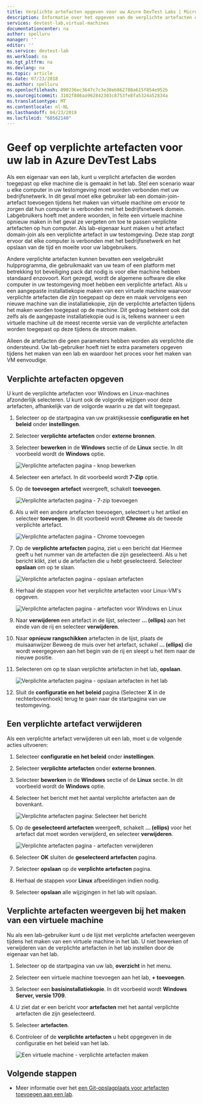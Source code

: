 ```yaml
---
title: Verplichte artefacten opgeven voor uw Azure DevTest Labs | Microsoft Docs
description: Informatie over het opgeven van de verplichte artefacten die nodig hebt geïnstalleerd voordat u een gebruiker geselecteerde artefacten installeert op virtuele machines (VM's) in het lab.
services: devtest-lab,virtual-machines
documentationcenter: na
author: spelluru
manager: ''
editor: ''
ms.service: devtest-lab
ms.workload: na
ms.tgt_pltfrm: na
ms.devlang: na
ms.topic: article
ms.date: 07/23/2018
ms.author: spelluru
ms.openlocfilehash: 090236ec3647c7c3e38eb862780a615f854e952b
ms.sourcegitcommit: 3102f886aa962842303c8753fe8fa5324a52834a
ms.translationtype: MT
ms.contentlocale: nl-NL
ms.lasthandoff: 04/23/2019
ms.locfileid: "60562140"
---
```

# <a name="specify-mandatory-artifacts-for-your-lab-in-azure-devtest-labs"></a>Geef op verplichte artefacten voor uw lab in Azure DevTest Labs
Als een eigenaar van een lab, kunt u verplicht artefacten die worden toegepast op elke machine die is gemaakt in het lab. Stel een scenario waar u elke computer in uw testomgeving moet worden verbonden met uw bedrijfsnetwerk. In dit geval moet elke gebruiker lab een domain-join-artefact toevoegen tijdens het maken van virtuele machine om ervoor te zorgen dat hun computer is verbonden met het bedrijfsnetwerk domein. Labgebruikers hoeft met andere woorden, in feite een virtuele machine opnieuw maken in het geval ze vergeten om toe te passen verplichte artefacten op hun computer. Als lab-eigenaar kunt maken u het artefact domain-join als een verplichte artefact in uw testomgeving. Deze stap zorgt ervoor dat elke computer is verbonden met het bedrijfsnetwerk en het opslaan van de tijd en moeite voor uw labgebruikers.
 
Andere verplichte artefacten kunnen bevatten een veelgebruikt hulpprogramma, die gebruikmaakt van uw team of een platform met betrekking tot beveiliging pack dat nodig is voor elke machine hebben standaard enzovoort. Kort gezegd, wordt de algemene software die elke computer in uw testomgeving moet hebben een verplichte artefact. Als u een aangepaste installatiekopie maken van een virtuele machine waarvoor verplichte artefacten die zijn toegepast op deze en maak vervolgens een nieuwe machine van die installatiekopie, zijn de verplichte artefacten tijdens het maken worden toegepast op de machine. Dit gedrag betekent ook dat zelfs als de aangepaste installatiekopie oud is is, telkens wanneer u een virtuele machine uit de meest recente versie van de verplichte artefacten worden toegepast op deze tijdens de stroom maken. 
 
Alleen de artefacten die geen parameters hebben worden als verplichte die ondersteund. Uw lab-gebruiker hoeft niet te extra parameters opgeven tijdens het maken van een lab en waardoor het proces voor het maken van VM eenvoudige. 

## <a name="specify-mandatory-artifacts"></a>Verplichte artefacten opgeven
U kunt de verplichte artefacten voor Windows en Linux-machines afzonderlijk selecteren. U kunt ook de volgorde wijzigen voor deze artefacten, afhankelijk van de volgorde waarin u ze dat wilt toegepast. 

1. Selecteer op de startpagina van uw praktijksessie **configuratie en het beleid** onder **instellingen**. 
3. Selecteer **verplichte artefacten** onder **externe bronnen**. 
4. Selecteer **bewerken** in de **Windows** sectie of de **Linux** sectie. In dit voorbeeld wordt de **Windows** optie. 

    ![Verplichte artefacten pagina - knop bewerken](media/devtest-lab-mandatory-artifacts/mandatory-artifacts-edit-button.png)
4. Selecteer een artefact. In dit voorbeeld wordt **7-Zip** optie. 
5. Op de **toevoegen artefact** weergeeft, schakelt **toevoegen**. 

    ![Verplichte artefacten pagina - 7-zip toevoegen](media/devtest-lab-mandatory-artifacts/add-seven-zip.png)
6. Als u wilt een andere artefacten toevoegen, selecteert u het artikel en selecteer **toevoegen**. In dit voorbeeld wordt **Chrome** als de tweede verplichte artefact.

    ![Verplichte artefacten pagina - Chrome toevoegen](media/devtest-lab-mandatory-artifacts/add-chrome.png)
7. Op de **verplichte artefacten** pagina, ziet u een bericht dat Hiermee geeft u het nummer van de artefacten die zijn geselecteerd. Als u het bericht klikt, ziet u de artefacten die u hebt geselecteerd. Selecteer **opslaan** om op te slaan. 

    ![Verplichte artefacten pagina - opslaan artefacten](media/devtest-lab-mandatory-artifacts/save-artifacts.png)
8. Herhaal de stappen voor het verplichte artefacten voor Linux-VM's opgeven. 
    
    ![Verplichte artefacten pagina - artefacten voor Windows en Linux](media/devtest-lab-mandatory-artifacts/windows-linux-artifacts.png)
9. Naar **verwijderen** een artefact in de lijst, selecteer **... (ellips)**  aan het einde van de rij en selecteer **verwijderen**. 
10. Naar **opnieuw rangschikken** artefacten in de lijst, plaats de muisaanwijzer Beweeg de muis over het artefact, schakel **... (ellips)**  die wordt weergegeven aan het begin van de rij en sleept u het item naar de nieuwe positie. 
11. Selecteren om op te slaan verplichte artefacten in het lab, **opslaan**. 

    ![Verplichte artefacten pagina - opslaan artefacten in het lab](media/devtest-lab-mandatory-artifacts/save-to-lab.png)
12. Sluit de **configuratie en het beleid** pagina (Selecteer **X** in de rechterbovenhoek) terug te gaan naar de startpagina van uw testomgeving.  

## <a name="delete-a-mandatory-artifact"></a>Een verplichte artefact verwijderen
Als een verplichte artefact verwijderen uit een lab, moet u de volgende acties uitvoeren: 

1. Selecteer **configuratie en het beleid** onder **instellingen**. 
2. Selecteer **verplichte artefacten** onder **externe bronnen**. 
3. Selecteer **bewerken** in de **Windows** sectie of de **Linux** sectie. In dit voorbeeld wordt de **Windows** optie. 
4. Selecteer het bericht met het aantal verplichte artefacten aan de bovenkant. 

    ![Verplichte artefacten pagina: Selecteer het bericht](media/devtest-lab-mandatory-artifacts/select-message-artifacts.png)
5. Op de **geselecteerd artefacten** weergeeft, schakelt **... (ellips)**  voor het artefact dat moet worden verwijderd, en selecteer **verwijderen**. 
    
    ![Verplichte artefacten pagina - artefacten verwijderen](media/devtest-lab-mandatory-artifacts/remove-artifact.png)
6. Selecteer **OK** sluiten de **geselecteerd artefacten** pagina. 
7. Selecteer **opslaan** op de **verplichte artefacten** pagina.
8. Herhaal de stappen voor **Linux** afbeeldingen indien nodig. 
9. Selecteer **opslaan** alle wijzigingen in het lab wilt opslaan. 

## <a name="view-mandatory-artifacts-when-creating-a-vm"></a>Verplichte artefacten weergeven bij het maken van een virtuele machine
Nu als een lab-gebruiker kunt u de lijst met verplichte artefacten weergeven tijdens het maken van een virtuele machine in het lab. U niet bewerken of verwijderen van de verplichte artefacten in het lab instellen door de eigenaar van het lab.

1. Selecteer op de startpagina van uw lab, **overzicht** in het menu.
2. Selecteer een virtuele machine toevoegen aan het lab, **+ toevoegen**. 
3. Selecteer een **basisinstallatiekopie**. In dit voorbeeld wordt **Windows Server, versie 1709**.
4. U ziet dat er een bericht voor **artefacten** met het aantal verplichte artefacten die zijn geselecteerd. 
5. Selecteer **artefacten**. 
6. Controleer of de **verplichte artefacten** u hebt opgegeven in de configuratie en het beleid van het lab. 

    ![Een virtuele machine - verplichte artefacten maken](media/devtest-lab-mandatory-artifacts/create-vm-artifacts.png)

## <a name="next-steps"></a>Volgende stappen
* Meer informatie over het [een Git-opslagplaats voor artefacten toevoegen aan een lab](devtest-lab-add-artifact-repo.md).


